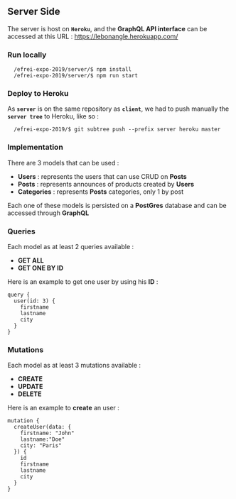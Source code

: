 ## Server Side

The server is host on **`Heroku`**, and the **GraphQL API interface** can be accessed at this URL :
https://lebonangle.herokuapp.com/

### Run locally
```console
  /efrei-expo-2019/server/$ npm install
  /efrei-expo-2019/server/$ npm run start
```

### Deploy to Heroku
As **`server`** is on the same repository as **`client`**, we had to push manually the **`server tree`** to Heroku, like so :
```console
  /efrei-expo-2019/$ git subtree push --prefix server heroku master
```

### Implementation

There are 3 models that can be used :
- **Users** : represents the users that can use CRUD on **Posts**
- **Posts** : represents announces of products created by **Users**
- **Categories** : represents **Posts** categories, only 1 by post

Each one of these models is persisted on a **PostGres** database and can be accessed through **GraphQL**


### Queries

Each model as at least 2 queries available :
- **GET ALL**
- **GET ONE BY ID**

Here is an example to get one user by using his **ID** :

```crystal
query {
  user(id: 3) {
    firstname
    lastname
    city
  }
}
```

### Mutations

Each model as at least 3 mutations available :
- **CREATE**
- **UPDATE**
- **DELETE**

Here is an example to **create** an user :

```crystal
mutation {
  createUser(data: {
    firstname: "John"
    lastname:"Doe"
    city: "Paris"
  }) {
    id
    firstname
    lastname
    city
  }
}
```
